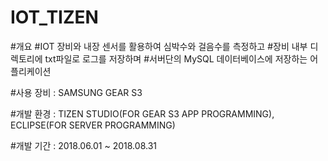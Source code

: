 # IOT_TIZEN

#개요
#IOT 장비와 내장 센서를 활용하여 심박수와 걸음수를 측정하고 
#장비 내부 디렉토리에 txt파일로 로그를 저장하며
#서버단의 MySQL 데이터베이스에 저장하는 어플리케이션

#사용 장비 : SAMSUNG GEAR S3

#개발 환경 : TIZEN STUDIO(FOR GEAR S3 APP PROGRAMMING), ECLIPSE(FOR SERVER PROGRAMMING)

#개발 기간 : 2018.06.01 ~ 2018.08.31

